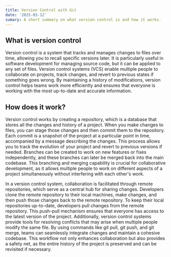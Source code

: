```yaml
---
title: Version Control with Git
date: '2025-03-12'
sumary: A short summary on what version control is and how it works.
---
```


## What is version control 

Version control is a system that tracks and manages changes to files over time, allowing you to recall specific versions later. It is particularly useful in software development for managing source code, but it can be applied to any set of files. Version control systems (VCS) enable multiple people to collaborate on projects, track changes, and revert to previous states if something goes wrong. By maintaining a history of modifications, version control helps teams work more efficiently and ensures that everyone is working with the most up-to-date and accurate information.

## How does it work?

Version control works by creating a repository, which is a database that stores all the changes and history of a project. When you make changes to files, you can stage those changes and then commit them to the repository. Each commit is a snapshot of the project at a particular point in time, accompanied by a message describing the changes. This process allows you to track the evolution of your project and revert to previous versions if needed. Branches can be created to work on new features or fixes independently, and these branches can later be merged back into the main codebase. This branching and merging capability is crucial for collaborative development, as it allows multiple people to work on different aspects of a project simultaneously without interfering with each other's work.

In a version control system, collaboration is facilitated through remote repositories, which serve as a central hub for sharing changes. Developers clone the remote repository to their local machines, make changes, and then push those changes back to the remote repository. To keep their local repositories up-to-date, developers pull changes from the remote repository. This push-pull mechanism ensures that everyone has access to the latest version of the project. Additionally, version control systems provide tools for resolving conflicts that may arise when multiple people modify the same file. By using commands like git pull, git push, and git merge, teams can seamlessly integrate changes and maintain a cohesive codebase. This workflow not only enhances collaboration but also provides a safety net, as the entire history of the project is preserved and can be revisited if necessary.
